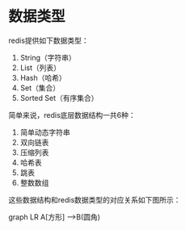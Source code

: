 # 数据类型

redis提供如下数据类型：

1. String（字符串）
2. List（列表）
3. Hash（哈希）
4. Set（集合）
5. Sorted Set（有序集合）

简单来说，redis底层数据结构一共6种：

1. 简单动态字符串
2. 双向链表
3. 压缩列表
4. 哈希表
5. 跳表
6. 整数数组

这些数据结构和redis数据类型的对应关系如下图所示：

graph LR
A[方形] -->B(圆角)
